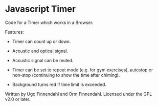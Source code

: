 # Javascript Timer

Code for a Timer which works in a Browser.

Features:

- Timer can count up or down.

- Acoustic and optical signal.

- Acoustic signal can be muted.

- Timer can be set to repeat mode (e.g. for gym exercises), autostop
  or non-stop (continuing to show the time after chiming).

- Background turns red if time limit is exceeded.

Written by Ugo Finnendahl and Orm Finnendahl. Licensed under the GPL
v2.0 or later.